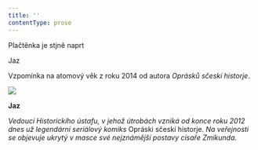 ```yaml
---
title: ''
contentType: prose
---
```


<section>

Plačtěnka je stjně naprt

Jaz

Vzpomínka na atomový věk z roku 2014 od autora _Oprásků sčeskí historje_.

</section>

<section>

![](../Images/051.jpg)

</section>

<section>

**Jaz**

_Vedoucí Historickího ústafu, v jehož útrobách vzniká od konce roku 2012 dnes už legendární seriálový komiks_ Opráski sčeskí historje. _Na veřejnosti se objevuje ukrytý v masce své nejznámější postavy císaře Zmikunda._

</section>
